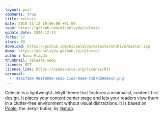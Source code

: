 ```yaml
---
layout: post
comments: true
title: celeste
date: 2018-11-12 19:00:00 +01:00
repo: https://github.com/nicoelayda/celeste
update_date: 2024-12-13
forks: 57
stars: 59
download: https://github.com/nicoelayda/celeste/archive/master.zip
demo: https://nicoelayda.github.io/celeste/
author: Nico Elayda
thumbnail: celeste.webp
license: MIT
license_link: https://opensource.org/license/MIT
carousel:
  - '48317284-981f4080-e62a-11e8-94e4-f3d7db9506a7.png'
---
```


Celeste is a lightweight Jekyll theme that features a minimalist, content-first design. It places your content center stage and lets your readers view them in a clutter-free environment without visual distractions. It is based on [Poole](https://github.com/poole/poole), the Jekyll butler, by [@mdo](https://twitter.com/mdo).
